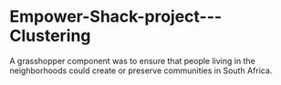 # Empower-Shack-project---Clustering
A grasshopper component was to ensure that people living in the neighborhoods could create or preserve communities in South Africa.
